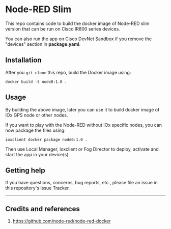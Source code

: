 # Node-RED Slim

This repo contains code to build the docker image of Node-RED slim version that can be run on Cisco IR800 series devices.

You can also run the app on Cisco DevNet Sandbox if you remove the "devices" section in **package.yaml**.

## Installation

After you `git clone` this repo, build the Docker image using:

`docker build -t node0:1.0 .`

## Usage

By building the above image, later you can use it to build docker image of IOx GPS node or other nodes.

If you want to play with the Node-RED without IOx specific nodes, you can now package the files using:

`ioxclient docker package node0:1.0 .`

Then use Local Manager, ioxclient or Fog Director to deploy, activate and start the app in your device(s).

## Getting help

If you have questions, concerns, bug reports, etc., please file an issue in this repository's Issue Tracker.


----

## Credits and references

1. https://github.com/node-red/node-red-docker
